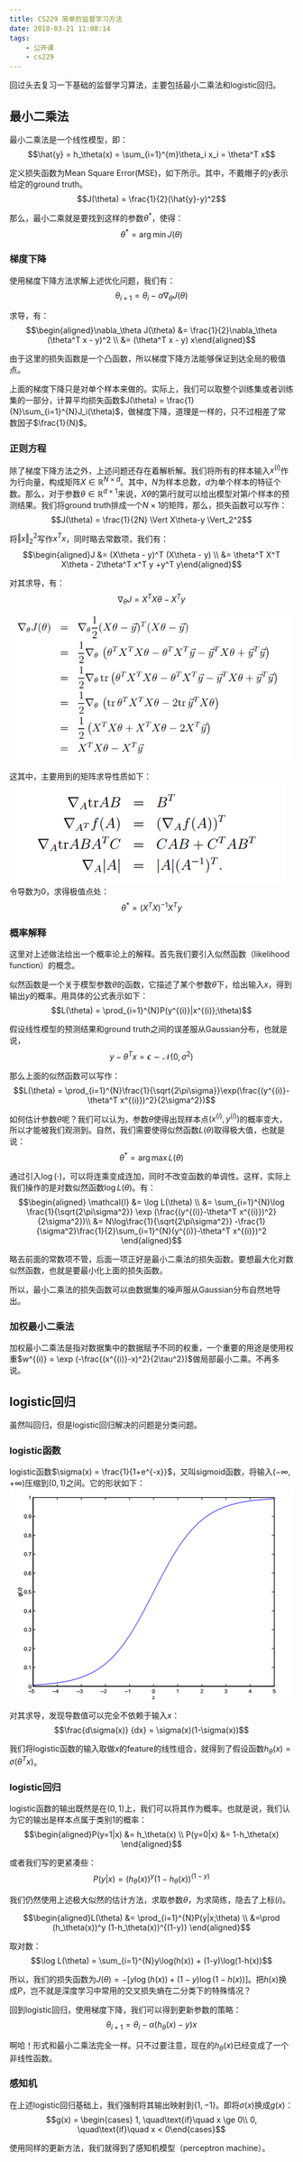 ```yaml
---
title: CS229 简单的监督学习方法
date: 2018-03-21 11:08:14
tags:
    - 公开课
    - cs229
---
```

回过头去复习一下基础的监督学习算法，主要包括最小二乘法和logistic回归。
<!-- more -->

## 最小二乘法
最小二乘法是一个线性模型，即：
$$\hat{y} = h_\theta(x) = \sum_{i=1}^{m}\theta_i x_i = \theta^T x$$

定义损失函数为Mean Square Error(MSE)，如下所示。其中，不戴帽子的$y$表示给定的ground truth。
$$J(\theta) = \frac{1}{2}(\hat{y}-y)^2$$

那么，最小二乘就是要找到这样的参数$\theta^*$，使得：
$$\theta^* = \arg\min J(\theta)$$

### 梯度下降
使用梯度下降方法求解上述优化问题，我们有：
$$\theta_{i+1} = \theta_{i} - \alpha \nabla_\theta J(\theta)$$

求导，有：
$$\begin{aligned}\nabla_\theta J(\theta) &= \frac{1}{2}\nabla_\theta (\theta^T x - y)^2 \\
&= (\theta^T x - y) x\end{aligned}$$

由于这里的损失函数是一个凸函数，所以梯度下降方法能够保证到达全局的极值点。

上面的梯度下降只是对单个样本来做的。实际上，我们可以取整个训练集或者训练集的一部分，计算平均损失函数$J(\theta) = \frac{1}{N}\sum_{i=1}^{N}J_i(\theta)$，做梯度下降，道理是一样的，只不过相差了常数因子$\frac{1}{N}$。

### 正则方程
除了梯度下降方法之外，上述问题还存在着解析解。我们将所有的样本输入$x^{(i)}$作为行向量，构成矩阵$X \in \mathbb{R}^{N\times d}$。其中，$N$为样本总数，$d$为单个样本的特征个数。那么，对于参数$\theta\in\mathbb{R}^{d\times 1}$来说，$X\theta$的第$i$行就可以给出模型对第$i$个样本的预测结果。我们将ground truth排成一个$N\times 1$的矩阵，那么，损失函数可以写作：
$$J(\theta) = \frac{1}{2N} \Vert X\theta-y \Vert_2^2$$

将$\Vert x\Vert_2^2$写作$x^T x$，同时略去常数项，我们有：
$$\begin{aligned}J &= (X\theta - y)^T (X\theta - y) \\
&= \theta^T X^T X\theta - 2\theta^T x^T y +y^T y\end{aligned}$$

对其求导，有：
$$\nabla_\theta J = X^T X\theta - X^T y$$

![具体计算过程贴图](/img/cs229-supervised-learning-least-square-normal-equation.png)

这其中，主要用到的矩阵求导性质如下：
![一些典型求导结果](/img/cs229-supervised-learning-some-useful-matrix-derivatives.png)
令导数为$0$，求得极值点处：
$$\theta^* = (X^TX)^{-1}X^T y$$

### 概率解释
这里对上述做法给出一个概率论上的解释。首先我们要引入似然函数（likelihood function）的概念。

似然函数是一个关于模型参数$\theta$的函数，它描述了某个参数$\theta$下，给出输入$x$，得到输出$y$的概率。用具体的公式表示如下：
$$L(\theta) = \prod_{i=1}^{N}P(y^{(i)}|x^{(i)};\theta)$$

假设线性模型的预测结果和ground truth之间的误差服从Gaussian分布，也就是说，
$$y - \theta^T x  =  \epsilon \sim \mathcal{N}(0, \sigma^2)$$

那么上面的似然函数可以写作：
$$L(\theta) = \prod_{i=1}^{N}\frac{1}{\sqrt{2\pi\sigma}}\exp(\frac{(y^{(i)}-\theta^T x^{(i)})^2}{2\sigma^2})$$

如何估计参数$\theta$呢？我们可以认为，参数$\theta$使得出现样本点$(x^{(i)}, y^{(i)})$的概率变大，所以才能被我们观测到。自然，我们需要使得似然函数$L(\theta)$取得极大值，也就是说：
$$\theta^* = \arg\max L(\theta)$$

通过引入$\log(\cdot)$，可以将连乘变成连加，同时不改变函数的单调性。这样，实际上我们操作的是对数似然函数$\log L(\theta)$。有：
$$\begin{aligned} \mathcal{l} &= \log L(\theta) \\
&= \sum_{i=1}^{N}\log \frac{1}{\sqrt{2\pi\sigma^2}} \exp (\frac{(y^{(i)}-\theta^T x^{(i)})^2}{2\sigma^2})\\
&= N\log\frac{1}{\sqrt{2\pi\sigma^2}} -\frac{1}{\sigma^2}\frac{1}{2}\sum_{i=1}^{N}(y^{(i)}-\theta^T x^{(i)})^2 \end{aligned}$$

略去前面的常数项不管，后面一项正好是最小二乘法的损失函数。要想最大化对数似然函数，也就是要最小化上面的损失函数。

所以，最小二乘法的损失函数可以由数据集的噪声服从Gaussian分布自然地导出。

### 加权最小二乘法
加权最小二乘法是指对数据集中的数据赋予不同的权重，一个重要的用途是使用权重$w^{(i)} = \exp (-\frac{(x^{(i)}-x)^2}{2\tau^2})$做局部最小二乘。不再多说。

## logistic回归
虽然叫回归，但是logistic回归解决的问题是分类问题。
### logistic函数
logistic函数$\sigma(x) = \frac{1}{1+e^{-x}}$，又叫sigmoid函数，将输入$(-\infty, +\infty)$压缩到$(0, 1)$之间。它的形状如下：
![sigmoid函数](/img/cs229-supervised-learning-sigmoid.png)

对其求导，发现导数值可以完全不依赖于输入$x$：
$$\frac{d\sigma(x)} {dx} = \sigma(x)(1-\sigma(x))$$

我们将logistic函数的输入取做$x$的feature的线性组合，就得到了假设函数$h_\theta(x) = \sigma(\theta^T x)$。

### logistic回归
logistic函数的输出既然是在$(0,1)$上，我们可以将其作为概率。也就是说，我们认为它的输出是样本点属于类别$1$的概率：
$$\begin{aligned}P(y=1|x) &= h_\theta(x) \\
P(y=0|x) &= 1-h_\theta(x) \end{aligned}$$

或者我们写的更紧凑些：
$$P(y|x) = (h_\theta(x))^y (1-h_\theta(x))^(1-y)$$

我们仍然使用上述极大似然的估计方法，求取参数$\theta$，为求简练，隐去了上标$(i)$。

$$\begin{aligned}L(\theta) &= \prod_{i=1}^{N}P(y|x;\theta) \\
&=\prod (h_\theta(x))^y (1-h_\theta(x))^{(1-y)} \end{aligned}$$

取对数：
$$\log L(\theta) = \sum_{i=1}^{N}y\log(h(x)) + (1-y)\log(1-h(x))$$

所以，我们的损失函数为$J(\theta) = - [y\log(h(x)) + (1-y)\log(1-h(x))]$。把$h(x)$换成$P$，岂不就是深度学习中常用的交叉损失熵在二分类下的特殊情况？

回到logistic回归，使用梯度下降，我们可以得到更新参数的策略：
$$\theta_{i+1} = \theta_i - \alpha (h_\theta(x) - y)x$$

啊哈！形式和最小二乘法完全一样。只不过要注意，现在的$h_\theta(x)$已经变成了一个非线性函数。

### 感知机
在上述logistic回归基础上，我们强制将其输出映射到$\lbrace 1, -1\rbrace$。即将$\sigma(x)$换成$g(x)$：
$$g(x) = \begin{cases} 1, \quad\text{if}\quad x \ge 0\\ 0, \quad\text{if}\quad x < 0\end{cases}$$

使用同样的更新方法，我们就得到了感知机模型（perceptron machine）。